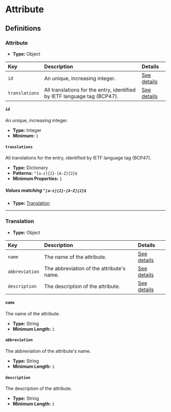 # Attribute

## Definitions

### <a name="Attribute"></a> Attribute

- **Type:** Object

Key | Description | Details
:-- | :-- | :--
`id` | An unique, increasing integer. | <a href="#Attribute/id">See details</a>
`translations` | All translations for the entry, identified by IETF language tag (BCP47). | <a href="#Attribute/translations">See details</a>

#### <a name="Attribute/id"></a> `id`

An unique, increasing integer.

- **Type:** Integer
- **Minimum:** `1`

#### <a name="Attribute/translations"></a> `translations`

All translations for the entry, identified by IETF language tag (BCP47).

- **Type:** Dictionary
- **Patterns:** `^[a-z]{2}-[A-Z]{2}$`
- **Minimum Properties:** `1`

##### Values matching `^[a-z]{2}-[A-Z]{2}$`

- **Type:** <a href="#Translation">Translation</a>

---

### <a name="Translation"></a> Translation

- **Type:** Object

Key | Description | Details
:-- | :-- | :--
`name` | The name of the attribute. | <a href="#Translation/name">See details</a>
`abbreviation` | The abbreviation of the attribute's name. | <a href="#Translation/abbreviation">See details</a>
`description` | The description of the attribute. | <a href="#Translation/description">See details</a>

#### <a name="Translation/name"></a> `name`

The name of the attribute.

- **Type:** String
- **Minimum Length:** `1`

#### <a name="Translation/abbreviation"></a> `abbreviation`

The abbreviation of the attribute's name.

- **Type:** String
- **Minimum Length:** `1`

#### <a name="Translation/description"></a> `description`

The description of the attribute.

- **Type:** String
- **Minimum Length:** `1`
